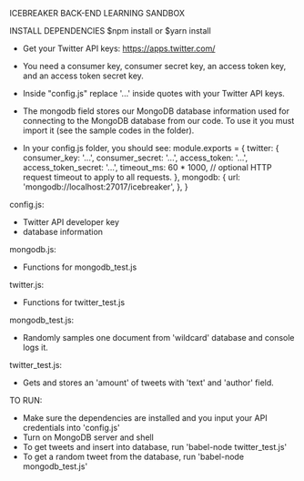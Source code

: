 ICEBREAKER BACK-END LEARNING SANDBOX

INSTALL DEPENDENCIES
$npm install or $yarn install

- Get your Twitter API keys: https://apps.twitter.com/
- You need a consumer key, consumer secret key, an access token key, and an
access token secret key.
- Inside "config.js" replace '...' inside quotes with your Twitter API keys.
- The mongodb field stores our MongoDB database information used for connecting
to the MongoDB database from our code. To use it you must import it (see the
sample codes in the folder).

- In your config.js folder, you should see:
module.exports = {
twitter: {
consumer_key: '...',
consumer_secret: '...',
access_token: '...',
access_token_secret: '...',
timeout_ms: 60 * 1000, // optional HTTP request timeout to apply to all requests.
},
mongodb: {
url: 'mongodb://localhost:27017/icebreaker',
},
}

config.js:
- Twitter API developer key
- database information

mongodb.js:
- Functions for mongodb_test.js

twitter.js:
- Functions for twitter_test.js

mongodb_test.js:
- Randomly samples one document from 'wildcard' database and console logs it.

twitter_test.js:
- Gets and stores an 'amount' of tweets with 'text' and 'author' field.

TO RUN:
- Make sure the dependencies are installed and you input your API credentials into 'config.js'
- Turn on MongoDB server and shell
- To get tweets and insert into database, run 'babel-node twitter_test.js'
- To get a random tweet from the database, run 'babel-node mongodb_test.js'
